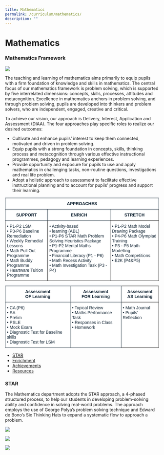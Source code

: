 ```yaml
---
title: Mathematics
permalink: /curriculum/mathematics/
description: ""
---
```

# **Mathematics**

### Mathematics Framework

![](/images/Math_FW.jpg)

The teaching and learning of mathematics aims primarily to equip pupils with a firm foundation of knowledge and skills in mathematics. The central focus of our mathematics framework is problem solving, which is supported by five interrelated dimensions: concepts, skills, processes, attitudes and metacognition. Excellence in mathematics anchors in problem solving, and through problem solving, pupils are developed into thinkers and problem solvers, who are independent, engaged, creative and critical.

To achieve our vision, our approach is Delivery, Interest, Application and Assessment (DIAA). The four approaches play specific roles to realize our desired outcomes:  

*   Cultivate and enhance pupils’ interest to keep them connected, motivated and driven in problem solving.
*   Equip pupils with a strong foundation in concepts, skills, thinking process and metacognition through various effective instructional programmes, pedagogy and learning experiences.
*   Provide opportunity and exposure for pupils to use and apply mathematics in challenging tasks, non-routine questions, investigations and real life problem.
*   Adopt a holistic approach to assessment to facilitate effective instructional planning and to account for pupils’ progress and support their learning.







<table style="border-collapse:collapse;border-spacing:0" class="tg"><thead><tr><th style="background-color:#FFF;border-color:#162837;border-style:solid;border-width:1px;color:#162837;font-family:Arial, sans-serif;font-size:14px;font-weight:bold;overflow:hidden;padding:10px 5px;text-align:center;vertical-align:top;word-break:normal" colspan="3">APPROACHES</th></tr></thead><tbody><tr><td style="background-color:#FFF;border-color:#162837;border-style:solid;border-width:1px;color:#162837;font-family:Arial, sans-serif;font-size:14px;font-weight:bold;overflow:hidden;padding:10px 5px;text-align:center;vertical-align:top;word-break:normal">SUPPORT</td><td style="background-color:#FFF;border-color:#162837;border-style:solid;border-width:1px;color:#162837;font-family:Arial, sans-serif;font-size:14px;font-weight:bold;overflow:hidden;padding:10px 5px;text-align:center;vertical-align:top;word-break:normal">ENRICH</td><td style="background-color:#FFF;border-color:black;border-style:solid;border-width:1px;color:#162837;font-family:Arial, sans-serif;font-size:14px;font-weight:bold;overflow:hidden;padding:10px 5px;text-align:center;vertical-align:top;word-break:normal">STRETCH</td></tr><tr><td style="background-color:#FFF;border-color:black;border-style:solid;border-width:1px;color:#162837;font-family:Arial, sans-serif;font-size:14px;overflow:hidden;padding:10px 5px;text-align:left;vertical-align:top;word-break:normal">• P1-P2 LSM<br>• P3-P6 Baseline Remediation<br>• Weekly Remedial Lessons<br>• Math Pull Out Programme<br>• Math Buddy Programme<br>• Heartware Tuition Programme</td><td style="background-color:#FFF;border-color:black;border-style:solid;border-width:1px;color:#162837;font-family:Arial, sans-serif;font-size:14px;overflow:hidden;padding:10px 5px;text-align:left;vertical-align:top;word-break:normal">• Activity-based<br>• learning (ABL)<br>• P1-P6 STAR Math Problem Solving Heuristics Package<br>• P1-P2 Mental Maths Programme<br>• Financial Literacy (P1 - P6)<br>• Math Recess Activity<br>• Math Investigation Task (P3 - P4)</td><td style="background-color:#FFF;border-color:black;border-style:solid;border-width:1px;color:#162837;font-family:Arial, sans-serif;font-size:14px;overflow:hidden;padding:10px 5px;text-align:left;vertical-align:top;word-break:normal">• P1-P2 Math Model Drawing Package<br>• P4-P6 Math Olympiad Training<br>• P3 - P5 Math Modelling<br>• Math Competitions<br>• E2K (P4&amp;P5)</td></tr></tbody></table>


<table style="border-collapse:collapse;border-spacing:0" class="tg"><thead><tr><th style="background-color:#FFF;border-color:#162837;border-style:solid;border-width:1px;color:#162837;font-family:Arial, sans-serif;font-size:14px;font-weight:bold;overflow:hidden;padding:10px 5px;text-align:center;vertical-align:top;word-break:normal">Assessment<br>OF Learning</th><th style="background-color:#FFF;border-color:#162837;border-style:solid;border-width:1px;color:#162837;font-family:Arial, sans-serif;font-size:14px;font-weight:bold;overflow:hidden;padding:10px 5px;text-align:center;vertical-align:top;word-break:normal">Assessment<br>FOR Learning</th><th style="background-color:#FFF;border-color:black;border-style:solid;border-width:1px;color:#162837;font-family:Arial, sans-serif;font-size:14px;font-weight:bold;overflow:hidden;padding:10px 5px;text-align:center;vertical-align:top;word-break:normal">Assessment<br>AS Learning</th></tr></thead><tbody><tr><td style="background-color:#FFF;border-color:#162837;border-style:solid;border-width:1px;color:#162837;font-family:Arial, sans-serif;font-size:14px;overflow:hidden;padding:10px 5px;text-align:left;vertical-align:top;word-break:normal">• CA (P6)<br>• SA<br>• Prelim<br>• PSLE<br>• Mock Exam<br>• Diagnostic Test for Baseline skills<br>• Diagnostic Test for LSM</td><td style="background-color:#FFF;border-color:#162837;border-style:solid;border-width:1px;color:#162837;font-family:Arial, sans-serif;font-size:14px;overflow:hidden;padding:10px 5px;text-align:left;vertical-align:top;word-break:normal">• Topical Review<br>• Maths Performance Task<br>• Responses in Class<br>• Homework</td><td style="background-color:#FFF;border-color:black;border-style:solid;border-width:1px;color:#162837;font-family:Arial, sans-serif;font-size:14px;overflow:hidden;padding:10px 5px;text-align:left;vertical-align:top;word-break:normal">• Math Journal<br>• Pupils’ Reflection</td></tr></tbody></table>






* [STAR](#STAR)  
* [Enrichment](#Enrichments)
* [Achievements](#Acheivements)
* [Resources](#Resources)


<h3>STAR<a name="STAR"></a></h3>

The Mathematics department adopts the STAR approach, a 4-phased structured process, to help our students in developing problem-solving ability and confidence in solving real-world problems. The approach employs the use of George Polya’s problem solving technique and Edward de Bono’s Six Thinking Hats to expand a systematic flow to approach a problem.

![](/images/star_1of3.jpg)

![](/images/star_2of3.jpg)

![](/images/star_3of3.jpg)